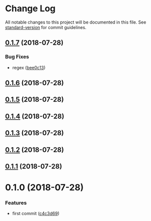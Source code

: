 # Change Log

All notable changes to this project will be documented in this file. See [standard-version](https://github.com/conventional-changelog/standard-version) for commit guidelines.

<a name="0.1.7"></a>
## [0.1.7](https://github.com/fjc0k/is-chinese-phone-number/compare/v0.1.6...v0.1.7) (2018-07-28)


### Bug Fixes

* regex ([bee0c13](https://github.com/fjc0k/is-chinese-phone-number/commit/bee0c13))



<a name="0.1.6"></a>
## [0.1.6](https://github.com/fjc0k/is-chinese-phone-number/compare/v0.1.5...v0.1.6) (2018-07-28)



<a name="0.1.5"></a>
## [0.1.5](https://github.com/fjc0k/is-chinese-phone-number/compare/v0.1.4...v0.1.5) (2018-07-28)



<a name="0.1.4"></a>
## [0.1.4](https://github.com/fjc0k/is-chinese-phone-number/compare/v0.1.3...v0.1.4) (2018-07-28)



<a name="0.1.3"></a>
## [0.1.3](https://github.com/fjc0k/is-chinese-phone-number/compare/v0.1.2...v0.1.3) (2018-07-28)



<a name="0.1.2"></a>
## [0.1.2](https://github.com/fjc0k/is-chinese-phone-number/compare/v0.1.1...v0.1.2) (2018-07-28)



<a name="0.1.1"></a>
## [0.1.1](https://github.com/fjc0k/is-chinese-phone-number/compare/v0.1.0...v0.1.1) (2018-07-28)



<a name="0.1.0"></a>
# 0.1.0 (2018-07-28)


### Features

* first commit ([c4c3d69](https://github.com/fjc0k/is-chinese-phone-number/commit/c4c3d69))
